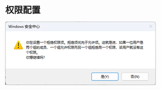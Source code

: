 # 权限配置
<p id="3LzR2ig6jb4nVXiBM3BETf">

<img src="./assets/image0.png" width="480.000000" height="204.000000">

</p>



